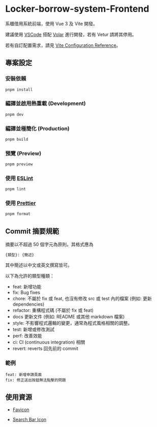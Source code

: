 # Locker-borrow-system-Frontend

系櫃借用系統前端，使用 Vue 3 及 Vite 開發。

建議使用 [VSCode](https://code.visualstudio.com/) 搭配 [Volar](https://marketplace.visualstudio.com/items?itemName=Vue.volar) 進行開發，若有 Vetur 請將其停用。

若有自訂配置需求，請見 [Vite Configuration Reference](https://vite.dev/config/)。

## 專案設定

### 安裝依賴
```sh
pnpm install
```

### 編譯並啟用熱重載 (Development)
```sh
pnpm dev
```

### 編譯並極簡化 (Production)
```sh
pnpm build
```

### 預覽 (Preview)
```sh
pnpm preview
```

### 使用 [ESLint](https://eslint.org/)
```sh
pnpm lint
```

### 使用 [Prettier](https://prettier.io/)
```sh
pnpm format
```

## Commit 摘要規範

摘要以不超過 50 個字元為原則。其格式應為
```
{類型}: {簡述}
```
其中簡述以中文或英文撰寫皆可。

以下為允許的類型種類：

* feat: 新增功能
* fix: Bug fixes
* chore: 不屬於 fix 或 feat, 也沒有修改 src 或 test 內的檔案 (例如: 更新 dependencies)
* refactor: 重構程式碼 (不屬於 fix 或 feat)
* docs 更新文件 (例如: README 或其他 markdown 檔案)
* style: 不影響程式邏輯的變更，通常為程式風格相關的調整。
* test: 新增或修改測試
* perf: 改善效能
* ci: CI (continuous integration) 相關
* revert: reverts 回先前的 commit

### 範例
```
feat: 新增申請頁面
fix: 修正送出按鈕無法點擊的問題
```

## 使用資源
- [Favicon](https://www.freepik.com/icon/locker_2198726#fromView=keyword&page=1&position=50&uuid=4e7638bf-a543-4f71-ade1-46cf9b8b0a92)

- [Search Bar Icon](https://icons.getbootstrap.com/icons/search/)
